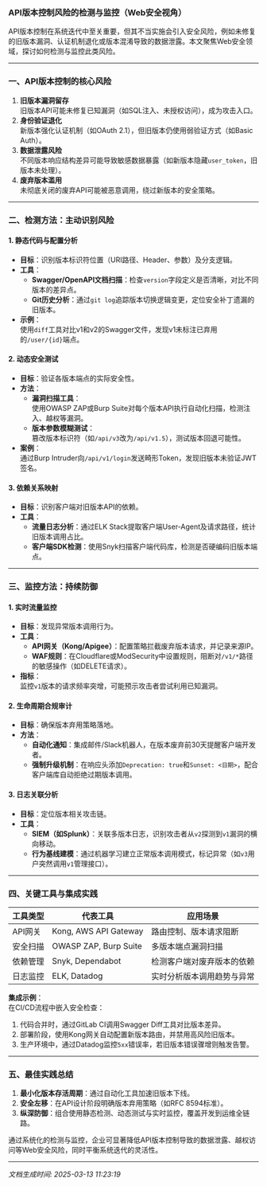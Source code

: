 

### API版本控制风险的检测与监控（Web安全视角）

API版本控制在系统迭代中至关重要，但其不当实施会引入安全风险，例如未修复的旧版本漏洞、认证机制退化或版本混淆导致的数据泄露。本文聚焦Web安全领域，探讨如何检测与监控此类风险。

---

### 一、API版本控制的核心风险
1. **旧版本漏洞留存**  
   旧版本API可能未修复已知漏洞（如SQL注入、未授权访问），成为攻击入口。
2. **身份验证退化**  
   新版本强化认证机制（如OAuth 2.1），但旧版本仍使用弱验证方式（如Basic Auth）。
3. **数据泄露风险**  
   不同版本响应结构差异可能导致敏感数据暴露（如新版本隐藏`user_token`，旧版本未处理）。
4. **废弃版本滥用**  
   未彻底关闭的废弃API可能被恶意调用，绕过新版本的安全策略。

---

### 二、检测方法：主动识别风险
#### 1. **静态代码与配置分析**
- **目标**：识别版本标识符位置（URI路径、Header、参数）及分支逻辑。
- **工具**：
  - **Swagger/OpenAPI文档扫描**：检查`version`字段定义是否清晰，对比不同版本的差异点。
  - **Git历史分析**：通过`git log`追踪版本切换逻辑变更，定位安全补丁遗漏的旧版本。
- **示例**：  
  使用`diff`工具对比v1和v2的Swagger文件，发现v1未标注已弃用的`/user/{id}`端点。

#### 2. **动态安全测试**
- **目标**：验证各版本端点的实际安全性。
- **方法**：
  - **漏洞扫描工具**：  
    使用OWASP ZAP或Burp Suite对每个版本API执行自动化扫描，检测注入、越权等漏洞。
  - **版本参数模糊测试**：  
    篡改版本标识符（如`/api/v3`改为`/api/v1.5`），测试版本回退可能性。
- **案例**：  
  通过Burp Intruder向`/api/v1/login`发送畸形Token，发现旧版本未验证JWT签名。

#### 3. **依赖关系映射**
- **目标**：识别客户端对旧版本API的依赖。
- **工具**：
  - **流量日志分析**：通过ELK Stack提取客户端User-Agent及请求路径，统计旧版本调用占比。
  - **客户端SDK检测**：使用Snyk扫描客户端代码库，检测是否硬编码旧版本端点。

---

### 三、监控方法：持续防御
#### 1. **实时流量监控**
- **目标**：发现异常版本调用行为。
- **工具**：
  - **API网关（Kong/Apigee）**：配置策略拦截废弃版本请求，并记录来源IP。
  - **WAF规则**：在Cloudflare或ModSecurity中设置规则，阻断对`/v1/*`路径的敏感操作（如DELETE请求）。
- **指标**：  
  监控`v1`版本的请求频率突增，可能预示攻击者尝试利用已知漏洞。

#### 2. **生命周期合规审计**
- **目标**：确保版本弃用策略落地。
- **方法**：
  - **自动化通知**：集成邮件/Slack机器人，在版本废弃前30天提醒客户端开发者。
  - **强制升级机制**：在响应头添加`Deprecation: true`和`Sunset: <日期>`，配合客户端库自动拒绝过期版本调用。

#### 3. **日志关联分析**
- **目标**：定位版本相关攻击链。
- **工具**：
  - **SIEM（如Splunk）**：关联多版本日志，识别攻击者从`v2`探测到`v1`漏洞的横向移动。
  - **行为基线建模**：通过机器学习建立正常版本调用模式，标记异常（如`v3`用户突然调用`v1`管理接口）。

---

### 四、关键工具与集成实践
| 工具类型       | 代表工具               | 应用场景                           |
|----------------|------------------------|-----------------------------------|
| API网关        | Kong, AWS API Gateway  | 路由控制、版本请求阻断             |
| 安全扫描       | OWASP ZAP, Burp Suite  | 多版本端点漏洞扫描                 |
| 依赖管理       | Snyk, Dependabot       | 检测客户端对废弃版本的依赖         |
| 日志监控       | ELK, Datadog           | 实时分析版本调用趋势与异常         |

**集成示例**：  
在CI/CD流程中嵌入安全检查：  
1. 代码合并时，通过GitLab CI调用Swagger Diff工具对比版本差异。  
2. 部署阶段，使用Kong网关自动配置新版本路由，并禁用高风险旧版本。  
3. 生产环境中，通过Datadog监控`5xx`错误率，若旧版本错误骤增则触发告警。

---

### 五、最佳实践总结
1. **最小化版本存活周期**：通过自动化工具加速旧版本下线。
2. **安全左移**：在API设计阶段明确版本弃用策略（如RFC 8594标准）。
3. **纵深防御**：组合使用静态检测、动态测试与实时监控，覆盖开发到运维全链路。

通过系统化的检测与监控，企业可显著降低API版本控制导致的数据泄露、越权访问等Web安全风险，同时平衡系统迭代的灵活性。

---

*文档生成时间: 2025-03-13 11:23:19*













